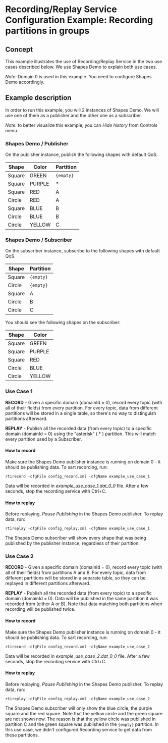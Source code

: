 # Recording/Replay Service Configuration Example: Recording partitions in groups

## Concept
This example illustrates the use of Recording/Replay Service in the two
use cases described below. We use Shapes Demo to explain both use cases.

*Note*: Domain 0 is used in this example. You need to configure Shapes Demo
accordingly.

## Example description
In order to run this example, you will 2 instances of Shapes Demo. We will use
one of them as a publisher and the other one as a subscriber.

*Note*: to better visualize this example, you can _Hide history_ from Controls
menu.

### Shapes Demo / Publisher
On the publisher instance, publish the following shapes with default QoS.

Shape   | Color   | Partition
--------|---------|----------
Square  | GREEN   | `{empty}`
Square  | PURPLE  | *
Square  | RED     | A
Circle  | RED     | A
Square  | BLUE    | B
Circle  | BLUE    | B
Circle  | YELLOW  | C

### Shapes Demo / Subscriber
On the subscriber instance, subscribe to the following shapes with default QoS.

Shape   | Partition
--------|----------
Square  | `{empty}`
Circle  | `{empty}`
Square  | A
Circle  | B
Circle  | C


You should see the following shapes on the subscriber:

Shape   | Color
--------|--------
Square  | GREEN
Square  | PURPLE
Square  | RED
Circle  | BLUE
Circle  | YELLOW


### Use Case 1
**RECORD** - Given a specific domain (domainId = 0), record every topic (with all
of their fields) from every partition. For every topic, data from different
partitions will be stored in a single table, so there's no way to distinguish
partitions afterward.

**REPLAY** - Publish all the recorded data (from every topic) to a specific domain
(domainId = 0) using the "asterisk" ( * ) partition. This will match every
partition used by a Subscriber.

#### How to record
Make sure the Shapes Demo publisher instance is running on domain 0 - it
should be publishing data. To sart recording, run:

```
rtirecord -cfgFile config_record.xml -cfgName example_use_case_1
```

Data will be recorded in *example_use_case_1.dat_0_0* file. After a few
seconds, stop the recording service with Ctrl+C.

#### How to replay
Before replaying, _Pause Publishing_ in the Shapes Demo publisher. To replay
data, run:

```
rtireplay -cfgFile config_replay.xml -cfgName example_use_case_1
```

The Shapes Demo subscriber will show every shape that was being published by
the publisher instance, regardless of their partition.


### Use Case 2
**RECORD** - Given a specific domain (domainId = 0), record every topic (with all
of their fields) from partitions A and B. For every topic, data from different
partitions will be stored in a separate table, so they can be replayed in
different partitions afterward.

**REPLAY** - Publish all the recorded data (from every topic) to a specific domain
(domainId = 0).  Data will be published in the same partition it was recorded
from (either A or B). Note that data matching both partitions when recording
will be published twice.

#### How to record
Make sure the Shapes Demo publisher instance is running on domain 0 - it
should be publishing data. To sart recording, run:

```
rtirecord -cfgFile config_record.xml -cfgName example_use_case_2
```

Data will be recorded in *example_use_case_2.dat_0_0* file. After a few
seconds, stop the recording service with Ctrl+C.


#### How to replay
Before replaying, _Pause Publishing_ in the Shapes Demo publisher. To replay
data, run:

```
rtireplay -cfgFile config_replay.xml -cfgName example_use_case_2
```

The Shapes Demo subscriber will only show the blue circle, the purple square
and the red square. Note that the yellow circle and the green square are not
shown now. The reason is that the yellow circle was published in partition C
and the green square was published in the `{empty}` partition. In this use
case, we didn't configured Recording service to get data from these partitions.

